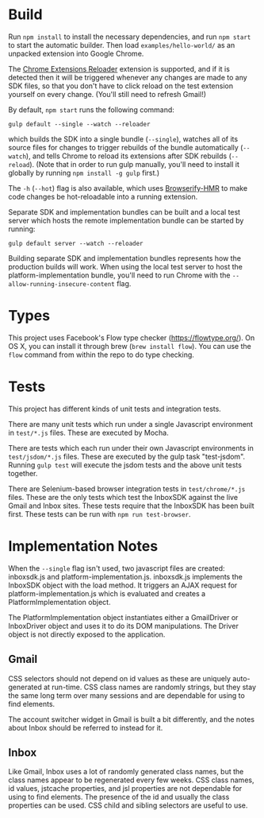 # Build

Run `npm install` to install the necessary dependencies, and run `npm start` to
start the automatic builder. Then load `examples/hello-world/` as an unpacked
extension into Google Chrome.

The [Chrome Extensions
Reloader](https://chrome.google.com/webstore/detail/extensions-reloader/fimgfedafeadlieiabdeeaodndnlbhid)
extension is supported, and if it is detected then it will be triggered whenever
any changes are made to any SDK files, so that you don't have to click reload on
the test extension yourself on every change. (You'll still need to refresh
Gmail!)

By default, `npm start` runs the following command:

    gulp default --single --watch --reloader

which builds the SDK into a single bundle (`--single`), watches all of its
source files for changes to trigger rebuilds of the bundle automatically
(`--watch`), and tells Chrome to reload its extensions after SDK rebuilds
(`--reload`). (Note that in order to run gulp manually, you'll need to install
it globally by running `npm install -g gulp` first.)

The `-h` (`--hot`) flag is also available, which uses
[Browserify-HMR](https://github.com/AgentME/browserify-hmr) to make code
changes be hot-reloadable into a running extension.

Separate SDK and implementation bundles can be built and a local test server
which hosts the remote implementation bundle can be started by running:

    gulp default server --watch --reloader

Building separate SDK and implementation bundles represents how the production
builds will work. When using the local test server to host the
platform-implementation bundle, you'll need to run Chrome with the
`--allow-running-insecure-content` flag.

# Types

This project uses Facebook's Flow type checker (https://flowtype.org/). On
OS X, you can install it through brew (`brew install flow`). You can use the
`flow` command from within the repo to do type checking.

# Tests

This project has different kinds of unit tests and integration tests.

There are many unit tests which run under a single Javascript environment in
`test/*.js` files. These are executed by Mocha.

There are tests which each run under their own Javascript environments in
`test/jsdom/*.js` files. These are executed by the gulp task "test-jsdom".
Running `gulp test` will execute the jsdom tests and the above unit tests
together.

There are Selenium-based browser integration tests in `test/chrome/*.js` files.
These are the only tests which test the InboxSDK against the live Gmail and
Inbox sites. These tests require that the InboxSDK has been built first. These
tests can be run with `npm run test-browser`.

# Implementation Notes

When the `--single` flag isn't used, two javascript files are created:
inboxsdk.js and platform-implementation.js. inboxsdk.js implements the InboxSDK
object with the load method. It triggers an AJAX request for
platform-implementation.js which is evaluated and creates a
PlatformImplementation object.

The PlatformImplementation object instantiates either a GmailDriver or
InboxDriver object and uses it to do its DOM manipulations. The Driver object
is not directly exposed to the application.

## Gmail

CSS selectors should not depend on id values as these are uniquely
auto-generated at run-time. CSS class names are randomly strings, but they stay
the same long term over many sessions and are dependable for using to find
elements.

The account switcher widget in Gmail is built a bit differently, and the notes
about Inbox should be referred to instead for it.

## Inbox

Like Gmail, Inbox uses a lot of randomly generated class names, but the class
names appear to be regenerated every few weeks. CSS class names, id values,
jstcache properties, and jsl properties are not dependable for using to find
elements. The presence of the id and usually the class properties can be used.
CSS child and sibling selectors are useful to use.
